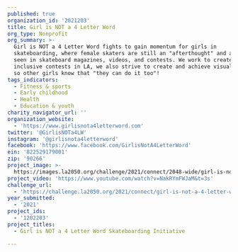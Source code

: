```yaml
---
published: true
organization_id: '2021203'
title: Girl is NOT a 4 Letter Word
org_type: Nonprofit
org_summary: >-
  Girl is NOT a 4 Letter Word fights to gain momentum for girls in
  skateboarding, where female skaters are still an "afterthought" and are rarely
  seen in skateboard magazines, videos, and contests. We work to create female
  inclusive contests in LA, we also strive to create and achieve visual exposure
  so other girls know that "they can do it too"!
tags_indicators:
  - Fitness & sports
  - Early childhood
  - Health
  - Education & youth
charity_navigator_url: ''
organization_website:
  - 'https://www.girlisnota4letterword.com'
twitter: '@GirlisNOTa4LW'
instagram: '@girlisnota4letterword'
facebook: 'https://www.facebook.com/GirlisNotA4LetterWord'
ein: '822529179001'
zip: '90266'
project_image: >-
  https://images.la2050.org/challenge/2021/connect/2048-wide/girl-is-not-a-4-letter-word.jpg
project_video: 'https://www.youtube.com/watch?v=NakRYmFWJaM&t=3s'
challenge_url:
  - 'https://challenge.la2050.org/2021/connect/girl-is-not-a-4-letter-word/'
year_submitted:
  - '2021'
project_ids:
  - '1202203'
project_titles:
  - Girl is NOT a 4 Letter Word Skateboarding Initiative

---
```

